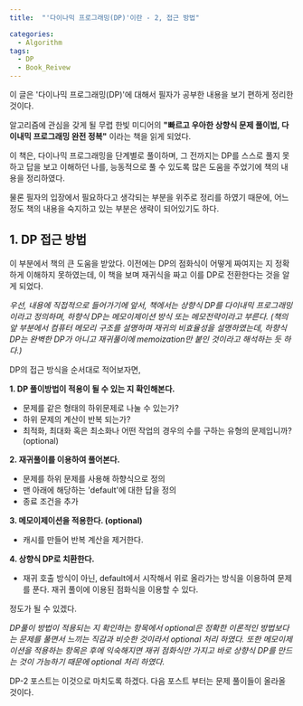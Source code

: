 ```yaml
---
title:  "'다이나믹 프로그래밍(DP)'이란 - 2, 접근 방법"

categories:
  - Algorithm
tags:
  - DP
  - Book_Reivew
---
```


이 글은 '다이나믹 프로그래밍(DP)'에 대해서 필자가 공부한 내용을 보기 편하게 정리한 것이다.  

알고리즘에 관심을 갖게 될 무렵 한빛 미디어의 __"빠르고 우아한 상향식 문제 풀이법, 다이내믹 프로그래밍 완전 정복"__ 이라는 책을 읽게 되었다.

이 책은, 다이나믹 프로그래밍을 단계별로 풀이하며, 그 전까지는 DP를 스스로 풀지 못하고 답을 보고 이해하던 나를,  능동적으로 풀 수 있도록 많은 도움을 주었기에 책의 내용을 정리하였다. 

물론 필자의 입장에서 필요하다고 생각되는 부분을 위주로 정리를 하였기 때문에, 어느정도 책의 내용을 숙지하고 있는 부분은 생략이 되어있기도 하다.

## 1. DP 접근 방법

이 부분에서 책의 큰 도움을 받았다. 이전에는 DP의 점화식이 어떻게 짜여지는 지 정확하게 이해하지 못하였는데, 이 책을 보며 재귀식을 짜고 이를 DP로 전환한다는 것을 알게 되었다.

*우선, 내용에 직접적으로 들어가기에 앞서, 책에서는 상향식 DP를 다이내믹 프로그래밍이라고 정의하며, 하향식 DP는 메모이제이션 방식 또는 메모전략이라고 부른다. (책의 앞 부분에서 컴퓨터 메모리 구조를 설명하며 재귀의 비효율성을 설명하였는데, 하향식 DP는 완벽한 DP가 아니고 재귀풀이에 memoization만 붙인 것이라고 해석하는 듯 하다.)*

DP의 접근 방식을 순서대로 적어보자면,

__1. DP 풀이방법이 적용이 될 수 있는 지 확인해본다.__

  - 문제를 같은 형태의 하위문제로 나눌 수 있는가?
  - 하위 문제의 계산이 반복 되는가?
  - 최적화, 최대화 혹은 최소화나 어떤 작업의 경우의 수를 구하는 유형의 문제입니까? (optional) 

__2. 재귀풀이를 이용하여 풀어본다.__

  - 문제를 하위 문제를 사용해 하향식으로 정의
  - 맨 아래에 해당하는 'default'에 대한 답을 정의
  - 종료 조건을 추가

__3. 메모이제이션을 적용한다. (optional)__
    
  - 캐시를 만들어 반복 계산을 제거한다.

__4. 상향식 DP로 치환한다.__
  - 재귀 호출 방식이 아닌, default에서 시작해서 위로 올라가는 방식을 이용하여 문제를 푼다. 재귀 풀이에 이용된 점화식을 이용할 수 있다.

정도가 될 수 있겠다.

_DP풀이 방법이 적용되는 지 확인하는 항목에서 optional은 정확한 이론적인 방법보다는 문제를 풀면서 느끼는 직감과 비슷한 것이라서 optional 처리 하였다. 또한 메모이제이션을 적용하는 항목은 후에 익숙해지면 재귀 점화식만 가지고 바로 상향식 DP를 만드는 것이 가능하기 때문에 optional 처리 하였다._

DP-2 포스트는 이것으로 마치도록 하겠다. 다음 포스트 부터는 문제 풀이들이 올라올 것이다.
